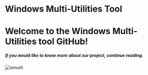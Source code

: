 # Windows Multi-Utilities Tool

# Welcome to the Windows Multi-Utilities tool GitHub!
##### If you would like to know more about our project, continue reading.

![winutil](https://user-images.githubusercontent.com/77215030/131756080-830f8c7f-8aa4-4980-8ebe-4aa5904842a8.png "WinUtil logo")
